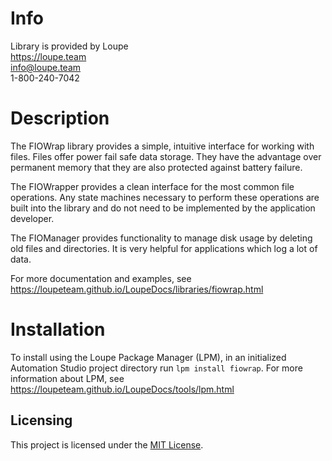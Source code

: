 # Info
Library is provided by Loupe  
https://loupe.team  
info@loupe.team  
1-800-240-7042  

# Description
The FIOWrap library provides a simple, intuitive interface for working with files. Files offer power fail safe data storage. They have the advantage over permanent memory that they are also protected against battery failure.

The FIOWrapper provides a clean interface for the most common file operations. Any state machines necessary to perform these operations are built into the library and do not need to be implemented by the application developer.

The FIOManager provides functionality to manage disk usage by deleting old files and directories. It is very helpful for applications which log a lot of data.

For more documentation and examples, see https://loupeteam.github.io/LoupeDocs/libraries/fiowrap.html

# Installation
To install using the Loupe Package Manager (LPM), in an initialized Automation Studio project directory run `lpm install fiowrap`. For more information about LPM, see https://loupeteam.github.io/LoupeDocs/tools/lpm.html

## Licensing

This project is licensed under the [MIT License](LICENSE).